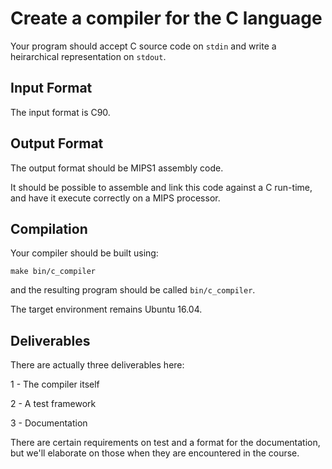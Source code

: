 Create a compiler for the C language
====================================

Your program should accept C source code on
`stdin` and write a heirarchical representation on `stdout`.

Input Format
------------

The input format is C90.

Output Format
-------------

The output format should be MIPS1 assembly code.

It should be possible to assemble and link this code
against a C run-time, and have it execute correctly
on a MIPS processor.

Compilation
-----------

Your compiler should be built using:
````
make bin/c_compiler
````
and the resulting program should be called `bin/c_compiler`.

The target environment remains Ubuntu 16.04.

Deliverables
------------

There are actually three deliverables here:

1 - The compiler itself

2 - A test framework

3 - Documentation

There are certain requirements on test and a format for the
documentation, but we'll elaborate on those when they are
encountered in the course.
